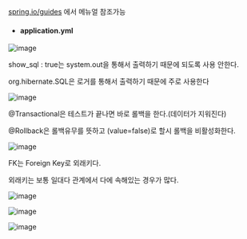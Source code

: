 [spring.io/guides](https://spring.io/guides) 에서 메뉴얼 참조가능


- #### application.yml

![image](https://user-images.githubusercontent.com/114403546/204135935-20f5b523-ad5a-4ba7-a8e8-663b0a3f6a6a.png)

show_sql : true는 system.out을 통해서 출력하기 때문에 되도록 사용 안한다.

org.hibernate.SQL은 로거를 통해서 출력하기 때문에 주로 사용한다

![image](https://user-images.githubusercontent.com/114403546/204306880-b6b46358-6ce9-4349-b2e5-d2b4ee60866f.png)

@Transactional은 테스트가 끝나면 바로 롤백을 한다.(데이터가 지워진다)

@Rollback은 롤백유무를 뜻하고 (value=false)로 할시 롤백을 비활성화한다.


![image](https://user-images.githubusercontent.com/114403546/205501374-e327370b-57cb-49fd-bca6-45d8b90467dd.png)

FK는 Foreign Key로 외래키다.

외래키는 보통 일대다 관계에서 다에 속해있는 경우가 많다.

![image](https://user-images.githubusercontent.com/114403546/205501526-8bda3808-0ca1-4bc2-971b-124be0720803.png)

![image](https://user-images.githubusercontent.com/114403546/205646346-e07d7aeb-8152-4ca2-8221-a1743f555408.png)

![image](https://user-images.githubusercontent.com/114403546/205646676-7dd0d062-6582-4a81-a9e9-25db6568aba7.png)
